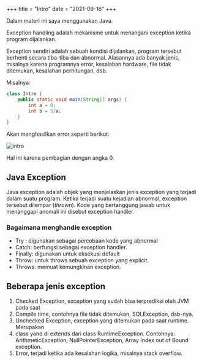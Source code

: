 +++
title     = "Intro"
date      = "2021-09-16"
+++

Dalam materi ini saya menggunakan Java.

Exception handling adalah mekanisme untuk menangani exception ketika program
dijalankan.

Exception sendiri adalah sebuah kondisi dijalankan, program tersebut berhenti
secara tiba-tiba dan abnormal. Alasannya ada banyak jenis, misalnya karena
programnya error, kesalahan hardware, file tidak ditemukan, kesalahan
perhitungan, dsb.

Misalnya:

```java
class Intro {
    public static void main(String[] args) {
        int a = 0;
        int b = 5/a;
    }
}
```

Akan menghasilkan error seperti berikut:

![intro](/images/Screenshot_20210916_152930.png)

Hal ini karena pembagian dengan angka 0.

## Java Exception

Java exception adalah objek yang menjelaskan jenis exception yang terjadi dalam
suatu program. Ketika terjadi suatu kejadian abnormal, exception tersebut
dilempar (_thrown_). Kode yang bertanggung jawab untuk menanggapi anomali ini
disebut exception handler.

### Bagaimana menghandle exception

- Try : digunakan sebagai percobaan kode yang abnormal
- Catch: berfungsi sebagai exception handler.
- Finally: digunakan untuk eksekusi default
- Throw: untuk throws sebuah exception yang explicit.
- Throws: memuat kemungkinan exception.

## Beberapa jenis exception

1. Checked Exception, exception yang sudah bisa terprediksi oleh JVM pada saat
2. Compile time, contohnya file tidak ditemukan, SQLException, dsb-nya.
3. Unchecked Exception, exception yang ditemukan pada saat runtime. Merupakan
4. class yand di extends dari class RuntimeException. Contohnya:
   ArithmeticException, NullPointerException, Array Index out of Bound
   exception.
5. Error, terjadi ketika ada kesalahan logika, misalnya stack overflow.

<!-- ![exception-hierarchy](https://static.studytonight.com/java/images/exception-class-hierarchy-java.jpg) -->